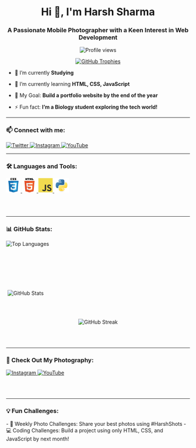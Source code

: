 <h1 align="center">Hi 👋, I'm Harsh Sharma</h1>
<h3 align="center">A Passionate Mobile Photographer with a Keen Interest in Web Development</h3>

<p align="center">
  <img src="https://komarev.com/ghpvc/?username=harshwhyfi&label=Profile%20views&color=0e75b6&style=flat" alt="Profile views" />
</p>

<p align="center">
  <a href="https://github.com/ryo-ma/github-profile-trophy">
    <img src="https://github-profile-trophy.vercel.app/?username=harshwhyfi&theme=onedark" alt="GitHub Trophies" />
  </a>
</p>

- 🔭 I’m currently **Studying**

- 🌱 I’m currently learning **HTML, CSS, JavaScript**

- 🎯 My Goal: **Build a portfolio website by the end of the year**

- ⚡ Fun fact: **I’m a Biology student exploring the tech world!**

---

<h3 align="left">📫 Connect with me:</h3>
<p align="left">
  <a href="https://twitter.com/harshsharma_33" target="_blank">
    <img src="https://img.shields.io/badge/Twitter-%231DA1F2.svg?logo=Twitter&logoColor=white" alt="Twitter" />
  </a>
  <a href="https://instagram.com/harshsharma_33" target="_blank">
    <img src="https://img.shields.io/badge/Instagram-%23E4405F.svg?logo=Instagram&logoColor=white" alt="Instagram" />
  </a>
  <a href="https://www.youtube.com/c/https://youtube.com/channel/uc6l2on0euvzl_1dbuslk4na?si=ts-qjtsadg6icx0d" target="_blank">
    <img src="https://img.shields.io/badge/YouTube-%23FF0000.svg?logo=YouTube&logoColor=white" alt="YouTube" />
  </a>
</p>

---

<h3 align="left">🛠️ Languages and Tools:</h3>
<p align="left">
  <a href="https://www.w3schools.com/css/" target="_blank" rel="noreferrer">
    <img src="https://raw.githubusercontent.com/devicons/devicon/master/icons/css3/css3-original-wordmark.svg" alt="CSS3" width="40" height="40"/>
  </a> 
  <a href="https://www.w3.org/html/" target="_blank" rel="noreferrer">
    <img src="https://raw.githubusercontent.com/devicons/devicon/master/icons/html5/html5-original-wordmark.svg" alt="HTML5" width="40" height="40"/>
  </a> 
  <a href="https://developer.mozilla.org/en-US/docs/Web/JavaScript" target="_blank" rel="noreferrer">
    <img src="https://raw.githubusercontent.com/devicons/devicon/master/icons/javascript/javascript-original.svg" alt="JavaScript" width="40" height="40"/>
  </a> 
  <a href="https://www.python.org" target="_blank" rel="noreferrer">
    <img src="https://raw.githubusercontent.com/devicons/devicon/master/icons/python/python-original.svg" alt="Python" width="40" height="40"/>
  </a>
</p>

<br><br> <!-- Adding space before the GitHub Stats section -->

---

<h3 align="left">📊 GitHub Stats:</h3>
<p>
  <img align="left" src="https://github-readme-stats.vercel.app/api/top-langs?username=harshwhyfi&show_icons=true&locale=en&layout=compact&theme=radical" alt="Top Languages" />
</p>

<br><br><br><br><br><br><br> <!-- Adding space between Top Languages and other stats -->

<p>&nbsp;<img align="center" src="https://github-readme-stats.vercel.app/api?username=harshwhyfi&show_icons=true&locale=en&theme=radical" alt="GitHub Stats" /></p>

<br><br>

<p align="center">
  <img src="https://github-readme-streak-stats.herokuapp.com/?user=harshwhyfi&theme=radical" alt="GitHub Streak" />
</p>

<br><br>

---

<h3 align="left">📸 Check Out My Photography:</h3>
<p align="left">
  <a href="https://www.instagram.com/harshsharma_33" target="_blank">
    <img src="https://img.shields.io/badge/Instagram-%23E4405F.svg?logo=Instagram&logoColor=white" alt="Instagram" />
  </a>
  <a href="https://www.youtube.com/c/https://youtube.com/channel/uc6l2on0euvzl_1dbuslk4na?si=ts-qjtsadg6icx0d" target="_blank">
    <img src="https://img.shields.io/badge/YouTube-%23FF0000.svg?logo=YouTube&logoColor=white" alt="YouTube" />
  </a>
</p>

<br><br>

---

<h3 align="left">💡 Fun Challenges:</h3>
- 📸 Weekly Photo Challenges: Share your best photos using #HarshShots
- 💻 Coding Challenges: Build a project using only HTML, CSS, and JavaScript by next month!

